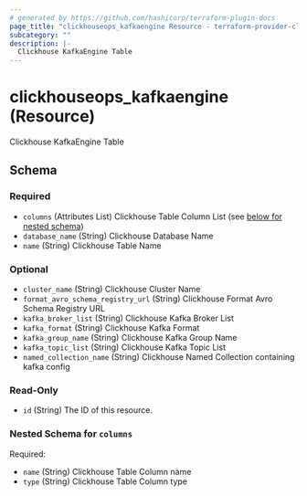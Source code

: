 ```yaml
---
# generated by https://github.com/hashicorp/terraform-plugin-docs
page_title: "clickhouseops_kafkaengine Resource - terraform-provider-clickhouseops"
subcategory: ""
description: |-
  Clickhouse KafkaEngine Table
---
```


# clickhouseops_kafkaengine (Resource)

Clickhouse KafkaEngine Table



<!-- schema generated by tfplugindocs -->
## Schema

### Required

- `columns` (Attributes List) Clickhouse Table Column List (see [below for nested schema](#nestedatt--columns))
- `database_name` (String) Clickhouse Database Name
- `name` (String) Clickhouse Table Name

### Optional

- `cluster_name` (String) Clickhouse Cluster Name
- `format_avro_schema_registry_url` (String) Clickhouse Format Avro Schema Registry URL
- `kafka_broker_list` (String) Clickhouse Kafka Broker List
- `kafka_format` (String) Clickhouse Kafka Format
- `kafka_group_name` (String) Clickhouse Kafka Group Name
- `kafka_topic_list` (String) Clickhouse Kafka Topic List
- `named_collection_name` (String) Clickhouse Named Collection containing kafka config

### Read-Only

- `id` (String) The ID of this resource.

<a id="nestedatt--columns"></a>
### Nested Schema for `columns`

Required:

- `name` (String) Clickhouse Table Column name
- `type` (String) Clickhouse Table Column type
